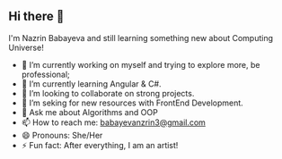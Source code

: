 ## Hi there 👋
I'm Nazrin Babayeva and still learning something new about Computing Universe!

- 🔭 I’m currently working on myself and trying to explore more, be professional;
- 🌱 I’m currently learning Angular & C#.
- 👯 I’m looking to collaborate on strong projects.
- 🤔 I’m seking for new resources with FrontEnd Development.
- 💬 Ask me about Algorithms and OOP
- 📫 How to reach me: babayevanzrin3@gmail.com
- 😄 Pronouns: She/Her
- ⚡ Fun fact: After everything, I am an artist!
